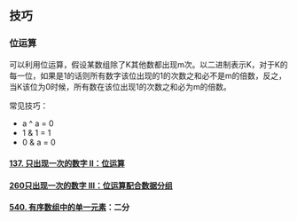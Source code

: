 ## 技巧

### 位运算

可以利用位运算，假设某数组除了K其他数都出现m次。以二进制表示K，对于K的每一位，如果是1的话则所有数字该位出现的1的次数之和必不是m的倍数，反之，当K该位为0时候，所有数在该位出现1的次数之和必为m的倍数。

常见技巧：

- a ^ a = 0
- 1 & 1 = 1
- 0 & a = 0





#### [137. 只出现一次的数字 II：位运算](https://leetcode-cn.com/problems/single-number-ii/)

#### [260只出现一次的数字 III：位运算配合数据分组](https://leetcode-cn.com/problems/single-number-iii)

#### [540. 有序数组中的单一元素](https://leetcode-cn.com/problems/single-element-in-a-sorted-array/)：二分



